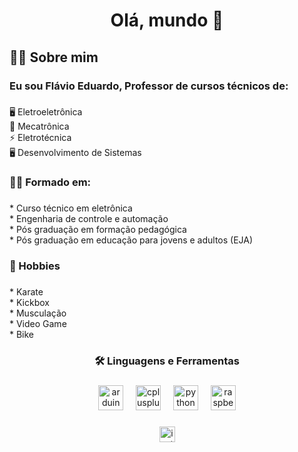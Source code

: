 <h1 align="center">Olá, mundo 👋</h1>

###

<h2 align="left">👩‍💻  Sobre mim</h2>

###

<h3 align="left">Eu sou Flávio Eduardo,  Professor de cursos técnicos de:</h3>

###

<p align="left">🖥 Eletroeletrônica<br>🤖 Mecatrônica<br>⚡ Eletrotécnica<br>🖥 Desenvolvimento de Sistemas</p>

###

<h3 align="left">👨‍🎓 Formado em:</h3>

###

<p align="left">* Curso técnico em eletrônica<br>* Engenharia de controle e automação<br>* Pós graduação em formação pedagógica<br>* Pós graduação em educação para jovens e adultos (EJA)</p>

###

<h3 align="left">🥋 Hobbies</h3>

###

<p align="left">* Karate<br>* Kickbox<br>* Musculação<br>* Video Game<br>* Bike</p>

###

<h3 align="center">🛠 Linguagens e Ferramentas</h3>

###

<div align="center">
  <img src="https://cdn.jsdelivr.net/gh/devicons/devicon/icons/arduino/arduino-original.svg" height="40" alt="arduino logo"  />
  <img width="12" />
  <img src="https://cdn.jsdelivr.net/gh/devicons/devicon/icons/cplusplus/cplusplus-original.svg" height="40" alt="cplusplus logo"  />
  <img width="12" />
  <img src="https://cdn.jsdelivr.net/gh/devicons/devicon/icons/python/python-original.svg" height="40" alt="python logo"  />
  <img width="12" />
  <img src="https://cdn.jsdelivr.net/gh/devicons/devicon/icons/raspberrypi/raspberrypi-original.svg" height="40" alt="raspberrypi logo"  />
</div>

###

<div align="center">
  <a href="https://www.instagram.com/flavioedumoraes?igsh=azVhZWxyMnllNGZk" target="_blank">
    <img src="https://img.shields.io/static/v1?message=Instagram&logo=instagram&label=&color=E4405F&logoColor=white&labelColor=&style=for-the-badge" height="25" alt="instagram logo"  />
  </a>
</div>

###
